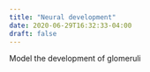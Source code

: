 ```yaml
---
title: "Neural development"
date: 2020-06-29T16:32:33-04:00
draft: false
---
```

Model the development of glomeruli
